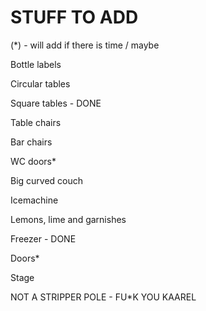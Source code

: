 # STUFF TO ADD

(*) - will add if there is time / maybe

Bottle labels 

Circular tables

Square tables - DONE

Table chairs

Bar chairs

WC doors*

Big curved couch

Icemachine

Lemons, lime and garnishes

Freezer - DONE

Doors*

Stage

NOT A STRIPPER POLE - FU*K YOU KAAREL
